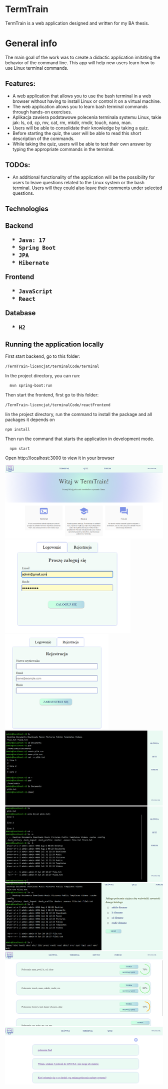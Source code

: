 
<h1 >TermTrain</h1>  
TermTrain is a web application designed and written for my BA thesis.

<h1>General info</h1>
The main goal of the work was to create a didactic application imitating the behavior of the command line. This app will help new users learn how to use Linux terminal commands.

<h2>Features:</h2>
<ul>
  <li>
    A web application that allows you to use the bash terminal in a web browser without having to install Linux or control it on a virtual machine.
  </li>
  <li>
  The web application allows you to learn bash terminal commands through hands-on exercises.
  </li>
  <li>
   Aplikacja zawiera podstawowe polecenia terminala systemu Linux, takie jak: ls, cd, cp, mv, cat, rm, mkdir, rmdir, touch, nano, man. 
  </li>
  <li>
   Users will be able to consolidate their knowledge by taking a quiz.
    </li>
      <li>
  Before starting the quiz, the user will be able to read this short description of the commands.
      </li>
  <li>
While taking the quiz, users will be able to test their own
answer by typing the appropriate commands in the terminal.
  </li>
</ul>

<h2>TODOs:</h2>
<ul>
  <li>
An additional functionality of the application will be the possibility for users to leave questions related to the Linux system or the bash terminal. Users will
they could also leave their comments under selected questions.
  </li>
</ul>

<h2>Technologies<h2>
  
<p>Backend</p>
  
```
  * Java: 17
  * Spring Boot
  * JPA
  * Hibernate
```
  
  <p>Frontend</p>
  
```
  * JavaScript
  * React
```
  
  <p>Database</p>
  
```
  * H2
```
  
  <h2>Running the application locally</h2>
  
  <p>First start backend, go to this folder: </p>
  
  `/TermTrain-licencjat/terminalCode/terminal`
  
  <p>In the project directory, you can run:</p>
      
      mvn spring-boot:run
  
  <p>Then start the frontend, first go to this folder: </p>
  
  `/TermTrain-licencjat/terminalCode/reactFrontend`
  
   <p>Iin the project directory, run the command to install the package and all packages it depends on</p>
      
    npm install

  <p>Then run the command that starts the application in development mode.</p>
  
      npm start
  
  <p>Open http://localhost:3000 to view it in your browser</p>

<img src="Licencjat/project/main_page.png" alt="home page">
<div>
  <img src="Licencjat/project/logowanie.png" alt="logowanie" style="width: 400px"> 
<img src="Licencjat/project/rejestracja.png" alt="rejestracja" style="width: 330px">
  </div>
  
<img src="Licencjat/project/term1.png" alt="terminal">
<img src="Licencjat/project/term2.png" alt="terminal">
<img src="Licencjat/project/quiz1.png" alt="quiz" >
<img src="Licencjat/project/list_quiz2.png" alt="list quiz">
<img src="Licencjat/project/forum.png" alt="forum" >
</body>
</html>


